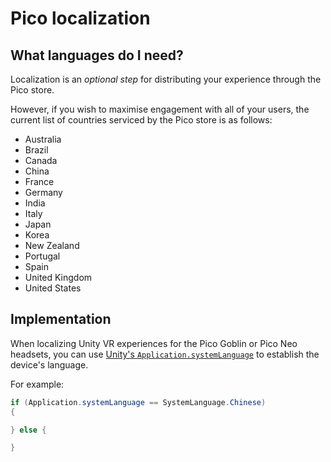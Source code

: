 # Pico localization

## What languages do I need?

Localization is an *optional step* for distributing your experience through the Pico store.

However, if you wish to maximise engagement with all of your users, the current list of countries serviced by the Pico store is as follows:

* Australia
* Brazil
* Canada
* China
* France
* Germany
* India
* Italy
* Japan
* Korea
* New Zealand
* Portugal
* Spain
* United Kingdom
* United States

## Implementation

When localizing Unity VR experiences for the Pico Goblin or Pico Neo headsets, you can use [Unity's `Application.systemLanguage`](https://docs.unity3d.com/ScriptReference/SystemLanguage.html) to establish the device's language.

For example:

```cs
if (Application.systemLanguage == SystemLanguage.Chinese)
{

} else {

}
```
